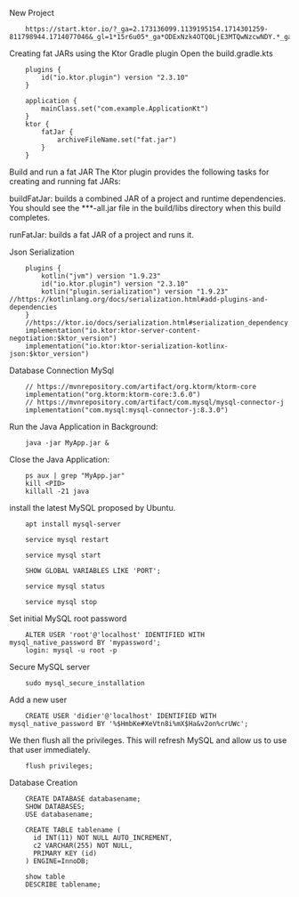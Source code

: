New Project

        
        https://start.ktor.io/?_ga=2.173136099.1139195154.1714301259-811798944.1714077046&_gl=1*15r6u05*_ga*ODExNzk4OTQ0LjE3MTQwNzcwNDY.*_ga_9J976DJZ68*MTcxNDQ3NTYyNi4xNi4xLjE3MTQ0NzU2MzEuNTUuMC4w





Creating fat JARs using the Ktor Gradle plugin Open the build.gradle.kts

        plugins {
            id("io.ktor.plugin") version "2.3.10"
        }

        application {
            mainClass.set("com.example.ApplicationKt")
        }
        ktor {
            fatJar {
                archiveFileName.set("fat.jar")
            }
        }

Build and run a fat JAR﻿
The Ktor plugin provides the following tasks for creating and running fat JARs:

buildFatJar: builds a combined JAR of a project and runtime dependencies. You should see the ***-all.jar file in the build/libs directory when this build completes.

runFatJar: builds a fat JAR of a project and runs it.


Json Serialization

        plugins {
            kotlin("jvm") version "1.9.23"
            id("io.ktor.plugin") version "2.3.10"
            kotlin("plugin.serialization") version "1.9.23" //https://kotlinlang.org/docs/serialization.html#add-plugins-and-dependencies
        }
        //https://ktor.io/docs/serialization.html#serialization_dependency
        implementation("io.ktor:ktor-server-content-negotiation:$ktor_version")
        implementation("io.ktor:ktor-serialization-kotlinx-json:$ktor_version")

Database Connection MySql

        // https://mvnrepository.com/artifact/org.ktorm/ktorm-core
        implementation("org.ktorm:ktorm-core:3.6.0")
        // https://mvnrepository.com/artifact/com.mysql/mysql-connector-j
        implementation("com.mysql:mysql-connector-j:8.3.0")


Run the Java Application in Background:

        java -jar MyApp.jar &

Close the Java Application:

        ps aux | grep "MyApp.jar"
        kill <PID>
        killall -21 java
  


install the latest MySQL proposed by Ubuntu.

        apt install mysql-server

        service mysql restart

        service mysql start

        SHOW GLOBAL VARIABLES LIKE 'PORT';

        service mysql status

        service mysql stop
        
        
Set initial MySQL root password

        ALTER USER 'root'@'localhost' IDENTIFIED WITH mysql_native_password BY 'mypassword';
        login: mysql -u root -p

Secure MySQL server

        sudo mysql_secure_installation


Add a new user

        CREATE USER 'didier'@'localhost' IDENTIFIED WITH mysql_native_password BY '%$HmbKe#XeVtn8i%mX$Ha&v2on%crUWc';

We then flush all the privileges. This will refresh MySQL and allow us to use that user immediately.
        
        flush privileges;

Database Creation

        CREATE DATABASE databasename;
        SHOW DATABASES;
        USE databasename;

        CREATE TABLE tablename (
          id INT(11) NOT NULL AUTO_INCREMENT,
          c2 VARCHAR(255) NOT NULL,
          PRIMARY KEY (id)
        ) ENGINE=InnoDB;

        show table
        DESCRIBE tablename;


        




        



